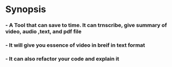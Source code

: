 # **Synopsis**

### - A Tool that can save to time. It can trnscribe, give summary of video, audio ,text, and pdf file 

### - It will give you essence of video in breif in text format

### - It can also refactor your code and explain it
